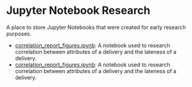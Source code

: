 # Jupyter Notebook Research

A place to store Jupyter Notebooks that were created for early research purposes.

- <ins>correlation_report_figures.ipynb</ins>: A notebook used to research correlation between attributes of a delivery and the lateness of a delivery.
- <ins>correlation_report_figures.ipynb</ins>: A notebook used to research correlation between attributes of a delivery and the lateness of a delivery.
